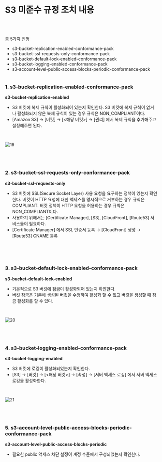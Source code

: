 # S3 미준수 규정 조치 내용
<br><br>

총 5가지 진행
- s3-bucket-replication-enabled-conformance-pack
- s3-bucket-ssl-requests-only-conformance-pack
- s3-bucket-default-lock-enabled-conformance-pack
- s3-bucket-logging-enabled-conformance-pack
- s3-account-level-public-access-blocks-periodic-conformance-pack
<br><br>

### 1. s3-bucket-replication-enabled-conformance-pack
**s3-bucket-replication-enabled**
<br>
- S3 버킷에 복제 규칙이 활성화되어 있는지 확인한다. S3 버킷에 복제 규칙이 없거나 활성화되지 않은 복제 규칙이 있는 경우 규칙은 NON_COMPLIANT이다.
- [Amazon S3] → [버킷] → [<해당 버킷>] → [관리] 에서 복제 규칙을 추가해주고 설정해주면 된다.
<br>

![19](https://github.com/user-attachments/assets/8b7ddbec-2919-48b7-a2a3-ae322fd63d33)
<br><br>
<br><br>

### 2. s3-bucket-ssl-requests-only-conformance-pack
**s3-bucket-ssl-requests-only**
<br>
- S3 버킷에 SSL(Secure Socket Layer) 사용 요청을 요구하는 정책이 있는지 확인한다. 버킷이 HTTP 요청에 대한 액세스를 명시적으로 거부하는 경우 규칙은 COMPLIANT. 버킷 정책이 HTTP 요청을 허용하는 경우 규칙은 NON_COMPLIANT이다.
- 사용하기 위해서는 [Certificate Manager], [S3], [CloudFront], [Route53] 서비스들이 필요하다.
- [Certificate Manager] 에서 SSL 인증서 등록 → [CloudFront] 생성 → [Route53] CNAME 등록
<br>
<br><br>

### 3. s3-bucket-default-lock-enabled-conformance-pack
**s3-bucket-default-lock-enabled**
<br>
- 기본적으로 S3 버킷에 잠금이 활성화되어 있는지 확인한다.
- 버킷 잠금은 기존에 생성된 버킷을 수정하여 활성화 할 수 없고 버킷을 생성할 때 잠금 활성화를 할 수 있다.
<br>

![20](https://github.com/user-attachments/assets/98c33f92-2859-4d9b-92c9-8ef68f3552f5)
<br><br>
<br><br>

### 4. s3-bucket-logging-enabled-conformance-pack
**s3-bucket-logging-enabled**
<br>
- S3 버킷에 로깅이 활성화되었는지 확인한다.
- [S3] → [버킷] → [<해당 버킷>] → [속성] → [서버 액세스 로깅] 에서 서버 액세스 로깅을 활성화한다.
<br>

![21](https://github.com/user-attachments/assets/0a584042-8b4d-420a-816d-b906a2924de8)
<br><br>
<br><br>

### 5. s3-account-level-public-access-blocks-periodic-conformance-pack
**s3-account-level-public-access-blocks-periodic**
<br>
- 필요한 public 액세스 차단 설정이 계정 수준에서 구성되었는지 확인한다.







